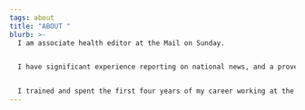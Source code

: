 ```yaml
---
tags: about
title: "ABOUT "
blurb: >-
  I am associate health editor at the Mail on Sunday. 


  I have significant experience reporting on national news, and a proven track record of landing exclusives and generating original story ideas. 


  I trained and spent the first four years of my career working at the Press Association, as both a general news reporter and health and science correspondent.
---
```

